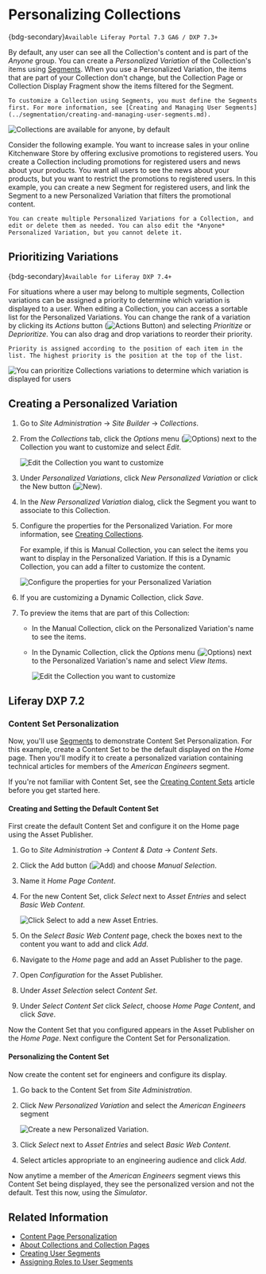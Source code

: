 # Personalizing Collections

{bdg-secondary}`Available Liferay Portal 7.3 GA6 / DXP 7.3+`

By default, any user can see all the Collection's content and is part of the *Anyone* group. You can create a *Personalized Variation* of the Collection's items using [Segments](../segmentation/creating-and-managing-user-segments.md). When you use a Personalized Variation, the items that are part of your Collection don't change, but the Collection Page or Collection Display Fragment show the items filtered for the Segment.

```{note}
To customize a Collection using Segments, you must define the Segments first. For more information, see [Creating and Managing User Segments](../segmentation/creating-and-managing-user-segments.md).
```

![Collections are available for anyone, by default](./personalizing-collections/images/01.png)

Consider the following example. You want to increase sales in your online Kitchenware Store by offering exclusive promotions to registered users. You create a Collection including promotions for registered users and news about your products. You want all users to see the news about your products, but you want to restrict the promotions to registered users. In this example, you can create a new Segment for registered users, and link the Segment to a new Personalized Variation that filters the promotional content.

```{tip}
You can create multiple Personalized Variations for a Collection, and edit or delete them as needed. You can also edit the *Anyone* Personalized Variation, but you cannot delete it.
```

## Prioritizing Variations

{bdg-secondary}`Available for Liferay DXP 7.4+`

For situations where a user may belong to multiple segments, Collection variations can be assigned a priority to determine which variation is displayed to a user. When editing a Collection, you can access a sortable list for the Personalized Variations. You can change the rank of a variation by clicking its *Actions* button (![Actions Button](../../../images/icon-actions.png)) and selecting *Prioritize* or *Deprioritize*. You can also drag and drop variations to reorder their priority.

```{note}
Priority is assigned according to the position of each item in the list. The highest priority is the position at the top of the list.
```

![You can prioritize Collections variations to determine which variation is displayed for users](./personalizing-collections/images/02.png)

## Creating a Personalized Variation

1. Go to *Site Administration* &rarr; *Site Builder* &rarr; *Collections*.
1. From the *Collections* tab, click the *Options* menu (![Options](../../../images/icon-staging-bar-options.png)) next to the Collection you want to customize and select *Edit*.

    ![Edit the Collection you want to customize](./personalizing-collections/images/03.png)

1. Under *Personalized Variations*, click *New Personalized Variation* or click the New button (![New](../../../images/icon-plus.png)).
1. In the *New Personalized Variation* dialog, click the Segment you want to associate to this Collection.
1. Configure the properties for the Personalized Variation. For more information, see [Creating Collections](../../../content-authoring-and-management/collections-and-collection-pages/creating-collections.md).

    For example, if this is Manual Collection, you can select the items you want to display in the Personalized Variation. If this is a Dynamic Collection, you can add a filter to customize the content.

    ![Configure the properties for your Personalized Variation](./personalizing-collections/images/04.png)

1. If you are customizing a Dynamic Collection, click *Save*.
1. To preview the items that are part of this Collection:
    - In the Manual Collection, click on the Personalized Variation's name to see the items.
    - In the Dynamic Collection, click the *Options* menu (![Options](../../../images/icon-staging-bar-options.png)) next to the Personalized Variation's name and select *View Items*.

        ![Edit the Collection you want to customize](./personalizing-collections/images/05.png)

## Liferay DXP 7.2

### Content Set Personalization

Now, you'll use [Segments](../segmentation/creating-and-managing-user-segments.md) to demonstrate Content Set Personalization. For this example, create a Content Set to be the default displayed on the *Home* page. Then you'll modify it to create a personalized variation containing technical articles for members of the *American Engineers* segment.

If you're not familiar with Content Set, see the [Creating Content Sets](../../../content-authoring-and-management/collections-and-collection-pages/creating-collections.md#creating-content-sets) article before you get started here. 

#### Creating and Setting the Default Content Set

First create the default Content Set and configure it on the Home page using the Asset Publisher.

1. Go to *Site Administration* &rarr; *Content & Data* &rarr; *Content Sets*.
2. Click the Add button (![Add](../../../images/icon-add.png)) and choose *Manual Selection*.
3. Name it *Home Page Content*.
4. For the new Content Set, click *Select* next to *Asset Entries* and select *Basic Web Content*.

    ![Click Select to add a new Asset Entries.](./personalizing-collections/images/06.png)

5. On the *Select Basic Web Content* page, check the boxes next to the content you want to add and click *Add*.
6. Navigate to the *Home* page and add an Asset Publisher to the page.
7. Open *Configuration* for the Asset Publisher.
8. Under *Asset Selection* select *Content Set*.
9. Under *Select Content Set* click *Select*, choose *Home Page Content*, and click *Save*.

Now the Content Set that you configured appears in the Asset Publisher on the *Home Page*. Next configure the Content Set for Personalization.

#### Personalizing the Content Set

Now create the content set for engineers and configure its display.

1. Go back to the Content Set from *Site Administration*.
2. Click *New Personalized Variation* and select the *American Engineers* segment

    ![Create a new Personalized Variation.](./personalizing-collections/images/07.png)

3. Click *Select* next to *Asset Entries* and select *Basic Web Content*.
4. Select articles appropriate to an engineering audience and click *Add*.

Now anytime a member of the *American Engineers* segment views this Content Set being displayed, they see the personalized version and not the default. Test this now, using the *Simulator*.

## Related Information

- [Content Page Personalization](./content-page-personalization.md)
- [About Collections and Collection Pages](../../../content-authoring-and-management/collections-and-collection-pages/about-collections-and-collection-pages.md)
- [Creating User Segments](../segmentation/creating-and-managing-user-segments.md)
- [Assigning Roles to User Segments](../../../users-and-permissions/roles-and-permissions/assigning-roles-to-user-segments.md)
